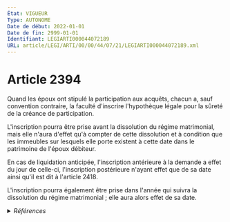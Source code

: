 ```yaml
---
État: VIGUEUR
Type: AUTONOME
Date de début: 2022-01-01
Date de fin: 2999-01-01
Identifiant: LEGIARTI000044072189
URL: article/LEGI/ARTI/00/00/44/07/21/LEGIARTI000044072189.xml
---
```


<h1>Article 2394</h1>

Quand les époux ont stipulé la participation aux acquêts, chacun a, sauf
convention contraire, la faculté d'inscrire l'hypothèque légale pour la sûreté
de la créance de participation.<br />

L'inscription pourra être prise avant la dissolution du régime matrimonial, mais
elle n'aura d'effet qu'à compter de cette dissolution et à condition que les
immeubles sur lesquels elle porte existent à cette date dans le patrimoine de
l'époux débiteur.<br />

En cas de liquidation anticipée, l'inscription antérieure à la demande a effet
du jour de celle-ci, l'inscription postérieure n'ayant effet que de sa date
ainsi qu'il est dit à l'article 2418.<br />

L'inscription pourra également être prise dans l'année qui suivra la dissolution
du régime matrimonial ; elle aura alors effet de sa date.


<details>
  <summary><em>Références</em></summary>

  <h2>Articles faisant référence à l'article</h2>
  
  <ul>
    <li>
      <a href="https://legal.tricoteuses.fr//redirection/LEGIARTI000044045528?vers=git&vers=legifrance">Ordonnance n° 2021-1192 du 15 septembre 2021 portant réforme du droit des sûretés - article 17 ENTIEREMENT_MODIF</a> MODIFIE source
    </li>
    <li>
      <a href="https://legal.tricoteuses.fr//redirection/LEGIARTI000044071895?vers=git&vers=legifrance">Code civil - article 2440 AUTONOME VIGUEUR, en vigueur depuis le 2022-01-01</a> CITATION source
    </li>
    <li>
      <a href="https://legal.tricoteuses.fr//redirection/LEGIARTI000006449578?vers=git&vers=legifrance">Code civil - article 2418 AUTONOME MODIFIE, en vigueur du 2006-03-24 au 2022-01-01</a> CITATION cible
    </li>
    <li>
      <a href="https://legal.tricoteuses.fr//redirection/LEGIARTI000044072054?vers=git&vers=legifrance">Code civil - article 2418 AUTONOME VIGUEUR, en vigueur depuis le 2022-01-01</a> CITATION cible
    </li>
    <li>
      <a href="https://legal.tricoteuses.fr//redirection/LEGIARTI000044045526?vers=git&vers=legifrance">Ordonnance n° 2021-1192 du 15 septembre 2021 portant réforme du droit des sûretés - article 15 ENTIEREMENT_MODIF</a> TRANSFERE source
    </li>
    <li>
      <a href="https://legal.tricoteuses.fr//redirection/LEGIARTI000044045526?vers=git&vers=legifrance">Ordonnance n° 2021-1192 du 15 septembre 2021 portant réforme du droit des sûretés - article 15 ENTIEREMENT_MODIF</a> MODIFIE source
    </li>
  </ul>
  
  <h2>Références faites par l'article</h2>
  
  <ul>
    <li>
      1955-10-14 CITATION cible <a href="https://legal.tricoteuses.fr//redirection/LEGIARTI000044929509?vers=git&vers=legifrance">Décret n°55-1350 du 14 octobre 1955 pour l'application du décret n° 55-22 du 4 janvier 1955 portant réforme de la publicité foncière - article 86 AUTONOME VIGUEUR, en vigueur depuis le 2022-01-01</a>
    </li>
    <li>
      2021-09-15 TRANSFERE cible <a href="https://legal.tricoteuses.fr//redirection/LEGIARTI000044045526?vers=git&vers=legifrance">Ordonnance n° 2021-1192 du 15 septembre 2021 portant réforme du droit des sûretés - article 15 ENTIEREMENT_MODIF</a>
    </li>
    <li>
      2021-09-15 MODIFIE cible <a href="https://legal.tricoteuses.fr//redirection/LEGIARTI000044045526?vers=git&vers=legifrance">Ordonnance n° 2021-1192 du 15 septembre 2021 portant réforme du droit des sûretés - article 15 ENTIEREMENT_MODIF</a>
    </li>
    <li>
      2021-09-15 MODIFIE cible <a href="https://legal.tricoteuses.fr//redirection/LEGIARTI000044045528?vers=git&vers=legifrance">Ordonnance n° 2021-1192 du 15 septembre 2021 portant réforme du droit des sûretés - article 17 ENTIEREMENT_MODIF</a>
    </li>
    <li>
      2021-12-29 CITATION cible <a href="https://legal.tricoteuses.fr//redirection/LEGIARTI000044858965?vers=git&vers=legifrance">Décret n° 2021-1888 du 29 décembre 2021 pris en application de l'ordonnance n° 2021-1192 du 15 septembre 2021 portant réforme du droit des sûretés - article 5 ENTIEREMENT_MODIF</a>
    </li>
    <li>
      2999-01-01 CONCORDANCE source <a href="https://legal.tricoteuses.fr//redirection/LEGIARTI000006449421?vers=git&vers=legifrance">Code civil - article 2402 AUTONOME TRANSFERE, en vigueur du 2006-03-24 au 2021-09-17</a>
    </li>
    <li>
      2999-01-01 CITATION source <a href="https://legal.tricoteuses.fr//redirection/LEGIARTI000006449578?vers=git&vers=legifrance">Code civil - article 2418 AUTONOME MODIFIE, en vigueur du 2006-03-24 au 2022-01-01</a>
    </li>
    <li>
      2999-01-01 CITATION cible <a href="https://legal.tricoteuses.fr//redirection/LEGIARTI000044071895?vers=git&vers=legifrance">Code civil - article 2440 AUTONOME VIGUEUR, en vigueur depuis le 2022-01-01</a>
    </li>
    <li>
      CODIFICATION source Loi 1804-03-19
    </li>
  </ul>
</details>
